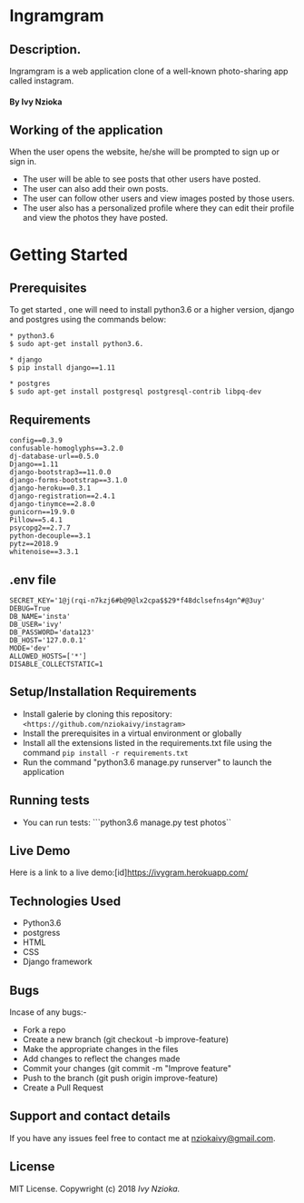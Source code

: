 # Ingramgram

## Description.

Ingramgram is a web application clone of a well-known photo-sharing app called instagram.

#### By **Ivy Nzioka**

## Working of the application

When the user opens the website, he/she will be prompted to sign up or sign in.
* The user will be able to see posts that other users have posted. 
* The user can also add their own posts. 
* The user can follow other users and view images posted by those users.
* The user also has a personalized profile where they can edit their profile and view the photos they have posted.

# Getting Started
## Prerequisites

To get started , one will need to install python3.6 or a higher version, django and postgres using the commands below:

```
* python3.6
$ sudo apt-get install python3.6.

* django 
$ pip install django==1.11

* postgres
$ sudo apt-get install postgresql postgresql-contrib libpq-dev

```

## Requirements

```
config==0.3.9
confusable-homoglyphs==3.2.0
dj-database-url==0.5.0
Django==1.11
django-bootstrap3==11.0.0
django-forms-bootstrap==3.1.0
django-heroku==0.3.1
django-registration==2.4.1
django-tinymce==2.8.0
gunicorn==19.9.0
Pillow==5.4.1
psycopg2==2.7.7
python-decouple==3.1
pytz==2018.9
whitenoise==3.3.1

```

## .env file
```
SECRET_KEY='1@j(rqi-n7kzj6#b@9@lx2cpa$$29*f48dclsefns4gn^#@3uy'
DEBUG=True 
DB_NAME='insta'
DB_USER='ivy'
DB_PASSWORD='data123'
DB_HOST='127.0.0.1'
MODE='dev'
ALLOWED_HOSTS=['*']
DISABLE_COLLECTSTATIC=1

```

## Setup/Installation Requirements

* Install galerie by cloning this repository: ``` <https://github.com/nziokaivy/instagram> ``` 
* Install the prerequisites in a virtual environment or globally
* Install all the extensions listed in the requirements.txt file       using the command ```pip install -r requirements.txt ```
* Run the command "python3.6 manage.py runserver" to launch the        application

## Running tests
* You can run tests: ```python3.6 manage.py test photos``


## Live Demo

Here is a link to a live demo:[id]<https://ivygram.herokuapp.com/>




## Technologies Used
* Python3.6 
* postgress
* HTML
* CSS
* Django framework


## Bugs

Incase of any bugs:-

-   Fork a repo
-   Create a new branch (git checkout -b improve-feature)
-   Make the appropriate changes in the files
-   Add changes to reflect the changes made
-   Commit your changes (git commit -m "Improve feature"
-   Push to the branch (git push origin improve-feature)
-   Create a Pull Request



## Support and contact details

If you have any issues feel free to contact me at nziokaivy@gmail.com.

## License

MIT License. Copywright (c) 2018 _Ivy Nzioka._
